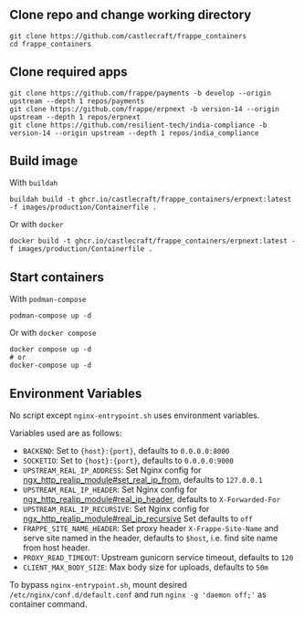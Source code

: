 ## Clone repo and change working directory

```
git clone https://github.com/castlecraft/frappe_containers
cd frappe_containers
```

## Clone required apps

```shell
git clone https://github.com/frappe/payments -b develop --origin upstream --depth 1 repos/payments
git clone https://github.com/frappe/erpnext -b version-14 --origin upstream --depth 1 repos/erpnext
git clone https://github.com/resilient-tech/india-compliance -b version-14 --origin upstream --depth 1 repos/india_compliance
```

## Build image

With `buildah`

```shell
buildah build -t ghcr.io/castlecraft/frappe_containers/erpnext:latest -f images/production/Containerfile .
```

Or with `docker`

```shell
docker build -t ghcr.io/castlecraft/frappe_containers/erpnext:latest -f images/production/Containerfile .
```

## Start containers

With `podman-compose`

```shell
podman-compose up -d
```

Or with `docker compose`

```shell
docker compose up -d
# or
docker-compose up -d
```

## Environment Variables

No script except `nginx-entrypoint.sh` uses environment variables.

Variables used are as follows:

- `BACKEND`: Set to `{host}:{port}`, defaults to `0.0.0.0:8000`
- `SOCKETIO`: Set to `{host}:{port}`, defaults to `0.0.0.0:9000`
- `UPSTREAM_REAL_IP_ADDRESS`: Set Nginx config for [ngx_http_realip_module#set_real_ip_from](http://nginx.org/en/docs/http/ngx_http_realip_module.html#set_real_ip_from), defaults to `127.0.0.1`
- `UPSTREAM_REAL_IP_HEADER`: Set Nginx config for [ngx_http_realip_module#real_ip_header](http://nginx.org/en/docs/http/ngx_http_realip_module.html#real_ip_header), defaults to `X-Forwarded-For`
- `UPSTREAM_REAL_IP_RECURSIVE`: Set Nginx config for [ngx_http_realip_module#real_ip_recursive](http://nginx.org/en/docs/http/ngx_http_realip_module.html#real_ip_recursive) Set defaults to `off`
- `FRAPPE_SITE_NAME_HEADER`: Set proxy header `X-Frappe-Site-Name` and serve site named in the header, defaults to `$host`, i.e. find site name from host header.
- `PROXY_READ_TIMEOUT`: Upstream gunicorn service timeout, defaults to `120`
- `CLIENT_MAX_BODY_SIZE`: Max body size for uploads, defaults to `50m`

To bypass `nginx-entrypoint.sh`, mount desired `/etc/nginx/conf.d/default.conf` and run `nginx -g 'daemon off;'` as container command.
